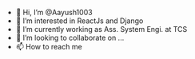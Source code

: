- 👋 Hi, I’m @Aayush1003
- 👀 I’m interested in ReactJs and Django
- 🌱 I’m currently working as Ass. System Engi. at TCS
- 💞️ I’m looking to collaborate on ...
- 📫 How to reach me 

<!---
Aayush1003/Aayush1003 is a ✨ special ✨ repository because its `README.md` (this file) appears on your GitHub profile.
You can click the Preview link to take a look at your changes.
--->
